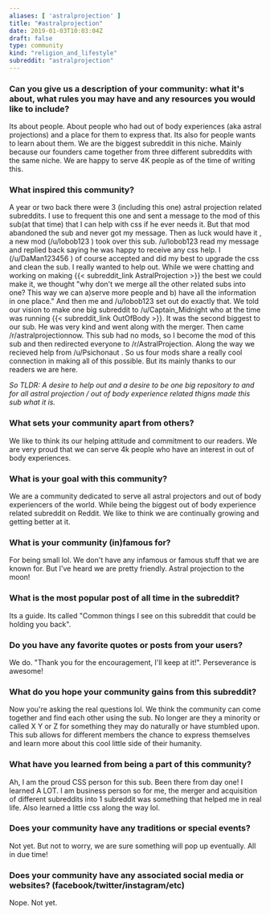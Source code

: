 ```yaml
---
aliases: [ 'astralprojection' ]
title: "#astralprojection"
date: 2019-01-03T10:03:04Z
draft: false
type: community
kind: "religion_and_lifestyle"
subreddit: "astralprojection"
---
```


### Can you give us a description of your community: what it's about, what rules you may have and any resources you would like to include?

Its about people. About people who had out of body experiences (aka astral projections) and a place for them to express that. Its also for people wants to learn about them. We are the biggest subreddit in this niche. Mainly because our founders came together from three different subreddits with the same niche. We are happy to serve 4K people as of the time of writing this.

### What inspired this community?

A year or two back there were 3 (including this one) astral projection related subreddits. I use to frequent this one and sent a message to the mod of this sub(at that time) that I can help with css if he ever needs it. But that mod abandoned the sub and never got my message. Then as luck would have it , a new mod (/u/lobob123 ) took over this sub. /u/lobob123 read my message and replied back saying he was happy to receive any css help. I (/u/DaMan123456 ) of course accepted and did my best to upgrade the css and clean the sub. I really wanted to help out. While we were chatting and working on making {{< subreddit_link AstralProjection >}} the best we could make it, we thought "why don't we merge all the other related subs into one? This way we can a)serve more people and b) have all the information in one place." And then me and /u/lobob123 set out do exactly that. We told our vision to make one big subreddit to /u/Captain_Midnight who at the time was running {{< subreddit_link OutOfBody >}}. It was the second biggest to our sub. He was very kind and went along with the merger. Then came /r/astralprojectionnow. This sub had no mods, so I become the mod of this sub and then redirected everyone to /r/AstralProjection. Along the way we recieved help from /u/Psichonaut . So us four mods share a really cool connection in making all of this possible. But its mainly thanks to our readers we are here.

*So TLDR: A desire to help out and a desire to be one big repository to and for all astral projection / out of body experience related thigns made this sub what it is.*

### What sets your community apart from others?

We like to think its our helping attitude and commitment to our readers. We are very proud that we can serve 4k people who have an interest in out of body experiences.

### What is your goal with this community?

We are a community dedicated to serve all astral projectors and out of body experiencers of the world. While being the biggest out of body experience related subreddit on Reddit. We like to think we are continually growing and getting better at it.

### What is your community (in)famous for?

For being small lol. We don't have any infamous or famous stuff that we are known for. But I've heard we are pretty friendly. Astral projection to the moon!

### What is the most popular post of all time in the subreddit?

Its a guide. Its called "Common things I see on this subreddit that could be holding you back".

### Do you have any favorite quotes or posts from your users?

We do. "Thank you for the encouragement, I'll keep at it!". Perseverance is awesome!

### What do you hope your community gains from this subreddit?

Now you're asking the real questions lol. We think the community can come together and find each other using the sub. No longer are they a minority or called X Y or Z for something they may do naturally or have stumbled upon. This sub allows for different members the chance to express themselves and learn more about this cool little side of their humanity.

### What have you learned from being a part of this community?

Ah, I am the proud CSS person for this sub. Been there from day one! I learned A LOT. I am business person so for me, the merger and acquisition of different subreddits into 1 subreddit was something that helped me in real life. Also learned a little css along the way lol.

### Does your community have any traditions or special events?

Not yet. But not to worry, we are sure something will pop up eventually. All in due time!

### Does your community have any associated social media or websites? (facebook/twitter/instagram/etc)

Nope. Not yet.
